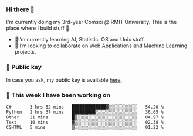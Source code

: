 ### Hi there 👋

I'm currently doing my 3rd-year Comsci @ RMIT University. This is the place where I build stuff 👀. 

- 🌱I’m currently learning AI, Statistic, OS and Unix stuff.
- 👯 I’m looking to collaborate on Web Applications and Machine Learning projects.

### 🔑 Public key

In case you ask, my public key is available [here](https://public.auspham.dev/).

### 📅 This week I have been working on
<!--START_SECTION:waka-->
```text
C#       3 hrs 52 mins   █████████████▓░░░░░░░░░░░   54.20 % 
Python   2 hrs 37 mins   █████████░░░░░░░░░░░░░░░░   36.65 % 
Other    21 mins         █▒░░░░░░░░░░░░░░░░░░░░░░░   04.97 % 
Text     10 mins         ▓░░░░░░░░░░░░░░░░░░░░░░░░   02.38 % 
CSHTML   5 mins          ▒░░░░░░░░░░░░░░░░░░░░░░░░   01.22 % 
```
<!--END_SECTION:waka-->

<!--
**rockmanvnx6/rockmanvnx6** is a ✨ _special_ ✨ repository because its `README.md` (this file) appears on your GitHub profile.

Here are some ideas to get you started:

- 🔭 I’m currently working on ...
- 🌱 I’m currently learning ...
- 👯 I’m looking to collaborate on ...
- 🤔 I’m looking for help with ...
- 💬 Ask me about ...
- 📫 How to reach me: ...
- 😄 Pronouns: ...
- ⚡ Fun fact: ...
-->
